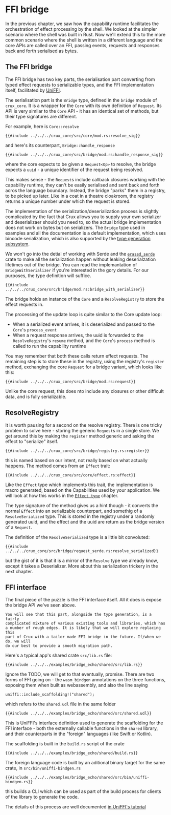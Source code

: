 # FFI bridge

In the previous chapter, we saw how the capability runtime facilitates the
orchestration of effect processing by the shell. We looked at the simpler
scenario where the shell was built in Rust. Now we'll extend this to the more
common scenario where the shell is written in a different language and the
core APIs are called over an FFI, passing events, requests and responses back
and forth serialised as bytes.

## The FFI bridge

The FFI bridge has two key parts, the serialisation part converting from typed
effect requests to serializable types, and the FFI implementation itself, facilitated by [UniFFI](https://github.com/mozilla/uniffi-rs).

The serialisation part is the `Bridge` type, defined in the `bridge` module of
`crux_core`. It is a wrapper for the `Core` with its own definition of
`Request`. Its API is very similar to the `Core` API - it has an identical set
of methods, but their type signatures are different.

For example, here is `Core::resolve`

```rust,no_run,noplayground
{{#include ../../../crux_core/src/core/mod.rs:resolve_sig}}
```

and here's its counterpart, `Bridge::handle_response`

```rust,no_run,noplayground
{{#include ../../../crux_core/src/bridge/mod.rs:handle_response_sig}}
```

where the core expects to be given a `Request<Op>` to resolve, the bridge
expects a `uuid` - a unique identifier of the request being resolved.

This makes sense - the `Request`s include callback closures working with the
capability runtime, they can't be easily serialised and sent back and forth
acros the language boundary. Instead, the bridge "parks" them in a registry, to
be picked up later. Like in a coat in a theatre cloakroom, the registry returns
a unique number under which the request is stored.

The implementation of the serialization/deserialization process is slightly
complicated by the fact that Crux allows you to supply your own serializer and
deserializaer should you need to, so the actual bridge implementation does not
work on bytes but on serializers. The `Bridge` type used in examples and all
the documentation is a default implementation, which uses bincode
serialization, which is also supported by the [type generation
subsystem](./typegen.md).

We won't go into the detial of working with Serde and the [`erased_serde`](https://docs.rs/erased-serde/) crate to make all the serialization happen without leaking deserialzation lifetimes out of the bridge. You can read the implemantation of `BridgeWithSerializer` if you're interested in the gory details. For our purposes, the type definition will suffice.

```rust,no_run,noplayground
{{#include ../../../crux_core/src/bridge/mod.rs:bridge_with_serializer}}
```

The bridge holds an instance of the `Core` and a `ResolveRegistry` to store the
effect requests in.

The processing of the update loop is quite similar to the Core update loop:

- When a serialized event arrives, it is deserialized and passed to the `Core`'s `process_event`
- When a request response arrives, the uuid is forwarded to the `ResolveRegistry`'s `resume` method, and the `Core`'s `process` method is called to run the capability runtime

You may remember that both these calls return effect requests. The remaining step is to store these in the registry, using the registry's `register` method,
exchanging the core `Request` for a bridge variant, which looks like this:

```rust,no_run,noplayground
{{#include ../../../crux_core/src/bridge/mod.rs:request}}
```

Unlike the core request, this does nto include any closures or other difficult data, and is fully serializable.

## ResolveRegistry

It is worth pausing for a second on the resolve registry. There is one tricky
problem to solve here - storing the generic `Request`s in a single store. We
get around this by making the `register` method generic and asking the effect
to "serialize" itself.

```rust,no_run,noplayground
{{#include ../../../crux_core/src/bridge/registry.rs:register}}
```

this is named based on our intent, not really based on what actually happens.
The method comes from an `Effect` trait:

```rust,no_run,noplayground
{{#include ../../../crux_core/src/core/effect.rs:effect}}
```

Like the `Effect` type which implements this trait, the implementation is macro
generated, based on the Capabilities used by your application. We will look at
how this works in the [`Effect type`](./effect.md) chapter.

The type signature of the method gives us a hint though - it converts the
normal `Effect` into an serializable counterpart, and somethig
of a `ResolveSerialized` type. This is stored in the registry under a randomly
generated uuid, and the effect and the uuid are return as the bridge version of
a `Request`.

The definition of the `ResolveSerialized` type is a little bit convoluted:

```rust,no_run,noplayground
{{#include ../../../crux_core/src/bridge/request_serde.rs:resolve_serialized}}
```

but the gist of it is that it is a mirror of the `Resolve` type we already know,
except it takes a Deserializer. More about this serialization trickery in the next chapter.

## FFI interface

The final piece of the puzzle is the FFI interface itself. All it does is expose
the bridge API we've seen above.

```admonish note
You will see that this part, alongside the type generation, is a fairly
complicated mixture of various existing tools and libraries, which has
a number of rough edges. It is likely that we will explore replacing this
part of Crux with a tailor made FFI bridge in the future. If/when we do, we will
do our best to provide a smooth migration path.
```

Here's a typical app's shared crate `src/lib.rs` file:

```rust,no_run,noplayground
{{#include ../../../examples/bridge_echo/shared/src/lib.rs}}
```

Ignore the TODO, we will get to that eventually, promise. There are two forms
of FFI going on - the `wasm_bindgen` annotations on the three functions,
exposing them when built as webassembly, and also the line saying

```rust,no_run,noplayground
uniffi::include_scaffolding!("shared");
```

which refers to the `shared.udl` file in the same folder

```
{{#include ../../../examples/bridge_echo/shared/src/shared.udl}}
```

This is UniFFI's interface definition used to generate the scaffolding for the
FFI interface - both the externally callable functions in the `shared` library,
and their counterparts in the "foreign" languages (like Swift or Kotlin).

The scaffolding is built in the `build.rs` script of the crate

```rust,no_run,noplayground
{{#include ../../../examples/bridge_echo/shared/build.rs}}
```

The foreign language code is built by an aditional binary target for the same crate, in `src/bin/uniffi-bindgen.rs`

```rust,no_run,noplayground
{{#include ../../../examples/bridge_echo/shared/src/bin/uniffi-bindgen.rs}}
```

this builds a CLI which can be used as part of the build process for clients
of the library to generate the code.

The details of this process are well documented [in UniFFI's tutorial](https://mozilla.github.io/uniffi-rs/Getting_started.html)
